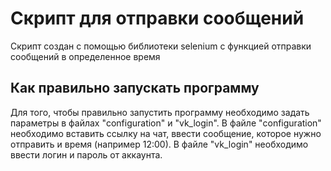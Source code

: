 # Скрипт для отправки сообщений

Скрипт создан с помощью библиотеки selenium с функцией отправки сообщений в определенное время

## Как правильно запускать программу

Для того, чтобы правильно запустить программу необходимо задать параметры в файлах "configuration" и "vk_login".
В файле "configuration" необходимо вставить ссылку на чат, ввести сообщение, которое нужно отправить и время (например 12:00). В файле "vk_login" необходимо ввести логин и пароль от аккаунта.
